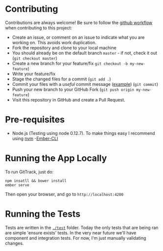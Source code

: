 # Contributing

Contributions are always welcome! Be sure to follow the [github workflow](https://guides.github.com/introduction/flow/) when contributing to this project:

* Create an issue, or comment on an issue to indicate what you are working on. This avoids work duplication.
* Fork the repository and clone to your local machine
* You should already be on the default branch `master` - if not, check it out (`git checkout master`)
* Create a new branch for your feature/fix `git checkout -b my-new-feature`)
* Write your feature/fix
* Stage the changed files for a commit (`git add .`)
* Commit your files with a *useful* commit message ([example](https://github.com/Azure/azure-quickstart-templates/commit/53699fed9983d4adead63d9182566dec4b8430d4)) (`git commit`)
* Push your new branch to your GitHub Fork (`git push origin my-new-feature`)
* Visit this repository in GitHub and create a Pull Request.

# Pre-requisites

- Node.js (Testing using node 0.12.7). To make things easy I recommend using [nvm](https://www.npmjs.com/package/nvm)
-[Ember-CLI](https://www.npmjs.com/package/ember-cli)

# Running the App Locally

To run GitTrack, just do:

```
npm insatll && bower install
ember serve
```

Then open your browser, and go to `http://localhost:4200`

# Running the Tests

Tests are written in the [`./test`](./test) folder. Today the only tests that are being ran are simple 'ensure exists' tests. In the very near future we'll have component and integration tests. For now, I'm just manually validating changes.
